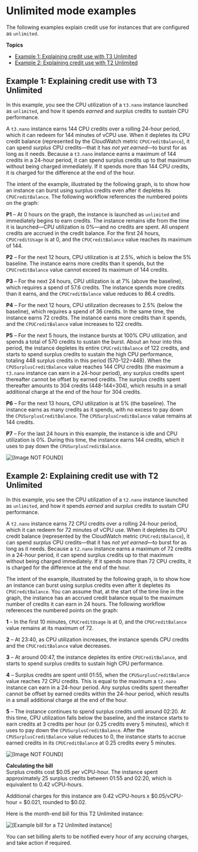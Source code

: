 # Unlimited mode examples<a name="unlimited-mode-examples"></a>

The following examples explain credit use for instances that are configured as `unlimited`\.

**Topics**
+ [Example 1: Explaining credit use with T3 Unlimited](#t3_unlimited_example)
+ [Example 2: Explaining credit use with T2 Unlimited](#t2_unlimited_example)

## Example 1: Explaining credit use with T3 Unlimited<a name="t3_unlimited_example"></a>

In this example, you see the CPU utilization of a `t3.nano` instance launched as `unlimited`, and how it spends *earned* and *surplus* credits to sustain CPU performance\.

A `t3.nano` instance earns 144 CPU credits over a rolling 24\-hour period, which it can redeem for 144 minutes of vCPU use\. When it depletes its CPU credit balance \(represented by the CloudWatch metric `CPUCreditBalance`\), it can spend *surplus* CPU credits—that it has *not yet earned*—to burst for as long as it needs\. Because a `t3.nano` instance earns a maximum of 144 credits in a 24\-hour period, it can spend surplus credits up to that maximum without being charged immediately\. If it spends more than 144 CPU credits, it is charged for the difference at the end of the hour\.

The intent of the example, illustrated by the following graph, is to show how an instance can burst using surplus credits even after it depletes its `CPUCreditBalance`\. The following workflow references the numbered points on the graph:

**P1** – At 0 hours on the graph, the instance is launched as `unlimited` and immediately begins to earn credits\. The instance remains idle from the time it is launched—CPU utilization is 0%—and no credits are spent\. All unspent credits are accrued in the credit balance\. For the first 24 hours, `CPUCreditUsage` is at 0, and the `CPUCreditBalance` value reaches its maximum of 144\.

**P2** – For the next 12 hours, CPU utilization is at 2\.5%, which is below the 5% baseline\. The instance earns more credits than it spends, but the `CPUCreditBalance` value cannot exceed its maximum of 144 credits\.

**P3** – For the next 24 hours, CPU utilization is at 7% \(above the baseline\), which requires a spend of 57\.6 credits\. The instance spends more credits than it earns, and the `CPUCreditBalance` value reduces to 86\.4 credits\.

**P4** – For the next 12 hours, CPU utilization decreases to 2\.5% \(below the baseline\), which requires a spend of 36 credits\. In the same time, the instance earns 72 credits\. The instance earns more credits than it spends, and the `CPUCreditBalance` value increases to 122 credits\.

**P5** – For the next 5 hours, the instance bursts at 100% CPU utilization, and spends a total of 570 credits to sustain the burst\. About an hour into this period, the instance depletes its entire `CPUCreditBalance` of 122 credits, and starts to spend surplus credits to sustain the high CPU performance, totaling 448 surplus credits in this period \(570\-122=448\)\. When the `CPUSurplusCreditBalance` value reaches 144 CPU credits \(the maximum a `t3.nano` instance can earn in a 24\-hour period\), any surplus credits spent thereafter cannot be offset by earned credits\. The surplus credits spent thereafter amounts to 304 credits \(448\-144=304\), which results in a small additional charge at the end of the hour for 304 credits\.

**P6** – For the next 13 hours, CPU utilization is at 5% \(the baseline\)\. The instance earns as many credits as it spends, with no excess to pay down the `CPUSurplusCreditBalance`\. The `CPUSurplusCreditBalance` value remains at 144 credits\.

**P7** – For the last 24 hours in this example, the instance is idle and CPU utilization is 0%\. During this time, the instance earns 144 credits, which it uses to pay down the `CPUSurplusCreditBalance`\.

![\[Image NOT FOUND\]](http://docs.aws.amazon.com/AWSEC2/latest/UserGuide/images/t3_unlimited_graph.png)

## Example 2: Explaining credit use with T2 Unlimited<a name="t2_unlimited_example"></a>

In this example, you see the CPU utilization of a `t2.nano` instance launched as `unlimited`, and how it spends *earned* and *surplus* credits to sustain CPU performance\.

A `t2.nano` instance earns 72 CPU credits over a rolling 24\-hour period, which it can redeem for 72 minutes of vCPU use\. When it depletes its CPU credit balance \(represented by the CloudWatch metric `CPUCreditBalance`\), it can spend *surplus* CPU credits—that it has *not yet earned*—to burst for as long as it needs\. Because a `t2.nano` instance earns a maximum of 72 credits in a 24\-hour period, it can spend surplus credits up to that maximum without being charged immediately\. If it spends more than 72 CPU credits, it is charged for the difference at the end of the hour\.

The intent of the example, illustrated by the following graph, is to show how an instance can burst using surplus credits even after it depletes its `CPUCreditBalance`\. You can assume that, at the start of the time line in the graph, the instance has an accrued credit balance equal to the maximum number of credits it can earn in 24 hours\. The following workflow references the numbered points on the graph: 

**1** – In the first 10 minutes, `CPUCreditUsage` is at 0, and the `CPUCreditBalance` value remains at its maximum of 72\.

**2** – At 23:40, as CPU utilization increases, the instance spends CPU credits and the `CPUCreditBalance` value decreases\.

**3** – At around 00:47, the instance depletes its entire `CPUCreditBalance`, and starts to spend surplus credits to sustain high CPU performance\.

**4** – Surplus credits are spent until 01:55, when the `CPUSurplusCreditBalance` value reaches 72 CPU credits\. This is equal to the maximum a `t2.nano` instance can earn in a 24\-hour period\. Any surplus credits spent thereafter cannot be offset by earned credits within the 24\-hour period, which results in a small additional charge at the end of the hour\.

**5** – The instance continues to spend surplus credits until around 02:20\. At this time, CPU utilization falls below the baseline, and the instance starts to earn credits at 3 credits per hour \(or 0\.25 credits every 5 minutes\), which it uses to pay down the `CPUSurplusCreditBalance`\. After the `CPUSurplusCreditBalance` value reduces to 0, the instance starts to accrue earned credits in its `CPUCreditBalance` at 0\.25 credits every 5 minutes\.

![\[Image NOT FOUND\]](http://docs.aws.amazon.com/AWSEC2/latest/UserGuide/images/t2_unlimited_graph.png)

**Calculating the bill**  
Surplus credits cost $0\.05 per vCPU\-hour\. The instance spent approximately 25 surplus credits between 01:55 and 02:20, which is equivalent to 0\.42 vCPU\-hours\.

Additional charges for this instance are 0\.42 vCPU\-hours x $0\.05/vCPU\-hour = $0\.021, rounded to $0\.02\.

Here is the month\-end bill for this T2 Unlimited instance:

![\[Example bill for a T2 Unlimited instance\]](http://docs.aws.amazon.com/AWSEC2/latest/UserGuide/images/t2_unlimited_bill_linux.png)

You can set billing alerts to be notified every hour of any accruing charges, and take action if required\.